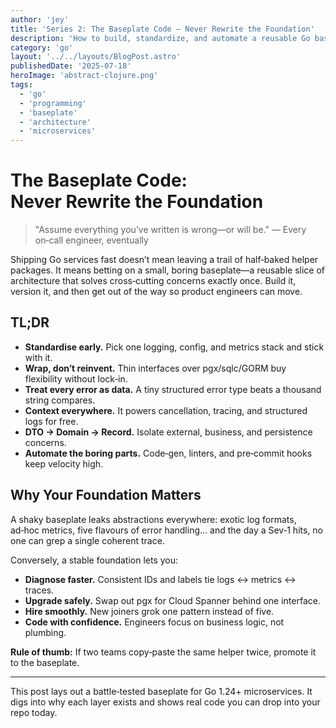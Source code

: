 ```yaml
---
author: 'jey'
title: 'Series 2: The Baseplate Code — Never Rewrite the Foundation'
description: 'How to build, standardize, and automate a reusable Go baseplate for fast, reliable services.'
category: 'go'
layout: '../../layouts/BlogPost.astro'
publishedDate: '2025-07-18'
heroImage: 'abstract-clojure.png'
tags:
  - 'go'
  - 'programming'
  - 'baseplate'
  - 'architecture'
  - 'microservices'
---
```


# The Baseplate Code: Never Rewrite the Foundation

> "Assume everything you’ve written is wrong—or will be." — Every on‑call engineer, eventually

Shipping Go services fast doesn’t mean leaving a trail of half‑baked helper packages. It means betting on a small, boring baseplate—a reusable slice of architecture that solves cross‑cutting concerns exactly once. Build it, version it, and then get out of the way so product engineers can move.

## TL;DR
- **Standardise early.** Pick one logging, config, and metrics stack and stick with it.
- **Wrap, don’t reinvent.** Thin interfaces over pgx/sqlc/GORM buy flexibility without lock‑in.
- **Treat every error as data.** A tiny structured error type beats a thousand string compares.
- **Context everywhere.** It powers cancellation, tracing, and structured logs for free.
- **DTO → Domain → Record.** Isolate external, business, and persistence concerns.
- **Automate the boring parts.** Code‑gen, linters, and pre‑commit hooks keep velocity high.

## Why Your Foundation Matters

A shaky baseplate leaks abstractions everywhere: exotic log formats, ad‑hoc metrics, five flavours of error handling… and the day a Sev‑1 hits, no one can grep a single coherent trace.

Conversely, a stable foundation lets you:
- **Diagnose faster.** Consistent IDs and labels tie logs ↔ metrics ↔ traces.
- **Upgrade safely.** Swap out pgx for Cloud Spanner behind one interface.
- **Hire smoothly.** New joiners grok one pattern instead of five.
- **Code with confidence.** Engineers focus on business logic, not plumbing.

**Rule of thumb:** If two teams copy‑paste the same helper twice, promote it to the baseplate.

---

This post lays out a battle‑tested baseplate for Go 1.24+ microservices. It digs into why each layer exists and shows real code you can drop into your repo today.
